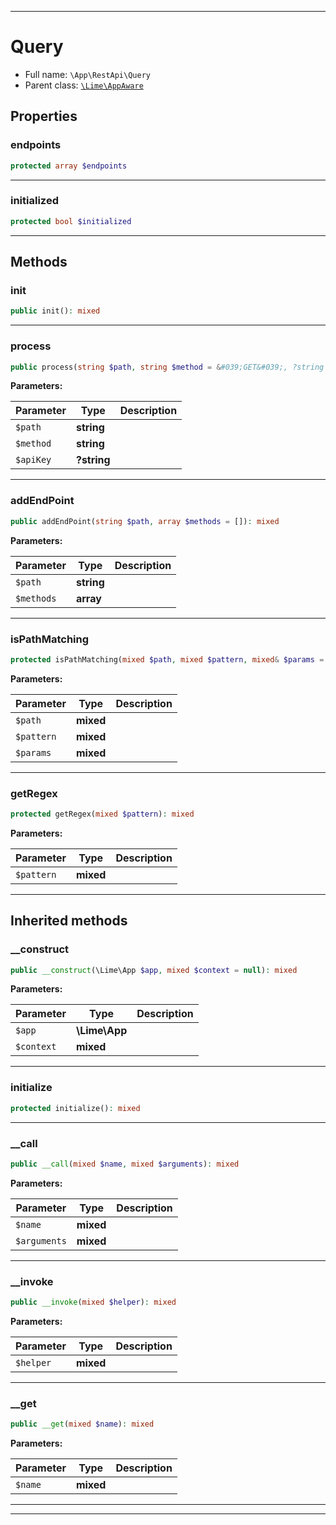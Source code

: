 ***

# Query





* Full name: `\App\RestApi\Query`
* Parent class: [`\Lime\AppAware`](../../Lime/AppAware.md)



## Properties


### endpoints



```php
protected array $endpoints
```






***

### initialized



```php
protected bool $initialized
```






***

## Methods


### init



```php
public init(): mixed
```











***

### process



```php
public process(string $path, string $method = &#039;GET&#039;, ?string $apiKey = null): mixed
```








**Parameters:**

| Parameter | Type | Description |
|-----------|------|-------------|
| `$path` | **string** |  |
| `$method` | **string** |  |
| `$apiKey` | **?string** |  |




***

### addEndPoint



```php
public addEndPoint(string $path, array $methods = []): mixed
```








**Parameters:**

| Parameter | Type | Description |
|-----------|------|-------------|
| `$path` | **string** |  |
| `$methods` | **array** |  |




***

### isPathMatching



```php
protected isPathMatching(mixed $path, mixed $pattern, mixed& $params = null): mixed
```








**Parameters:**

| Parameter | Type | Description |
|-----------|------|-------------|
| `$path` | **mixed** |  |
| `$pattern` | **mixed** |  |
| `$params` | **mixed** |  |




***

### getRegex



```php
protected getRegex(mixed $pattern): mixed
```








**Parameters:**

| Parameter | Type | Description |
|-----------|------|-------------|
| `$pattern` | **mixed** |  |




***


## Inherited methods


### __construct



```php
public __construct(\Lime\App $app, mixed $context = null): mixed
```








**Parameters:**

| Parameter | Type | Description |
|-----------|------|-------------|
| `$app` | **\Lime\App** |  |
| `$context` | **mixed** |  |




***

### initialize



```php
protected initialize(): mixed
```











***

### __call



```php
public __call(mixed $name, mixed $arguments): mixed
```








**Parameters:**

| Parameter | Type | Description |
|-----------|------|-------------|
| `$name` | **mixed** |  |
| `$arguments` | **mixed** |  |




***

### __invoke



```php
public __invoke(mixed $helper): mixed
```








**Parameters:**

| Parameter | Type | Description |
|-----------|------|-------------|
| `$helper` | **mixed** |  |




***

### __get



```php
public __get(mixed $name): mixed
```








**Parameters:**

| Parameter | Type | Description |
|-----------|------|-------------|
| `$name` | **mixed** |  |




***


***

